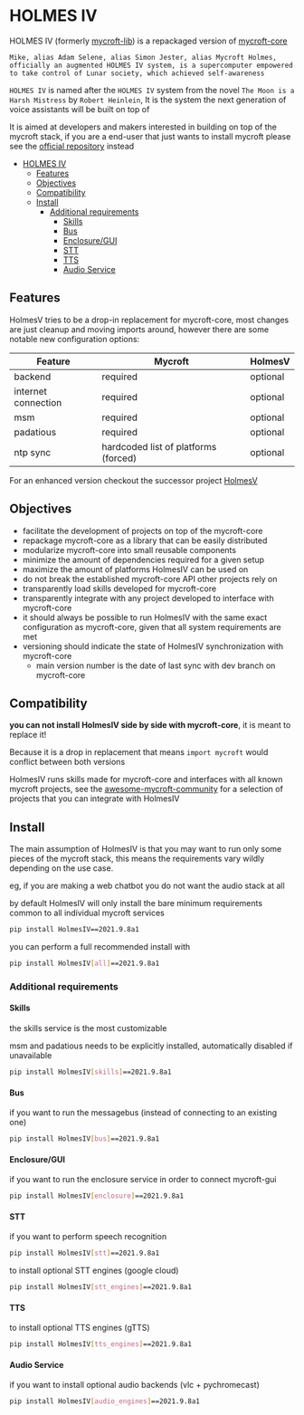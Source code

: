 # HOLMES IV

HOLMES IV (formerly [mycroft-lib](https://mycroft.ai/trademark/)) is a repackaged version of [mycroft-core](https://github.com/MycroftAI/mycroft-core/)

`Mike, alias Adam Selene, alias Simon Jester, alias Mycroft Holmes, officially an augmented HOLMES IV system, is a supercomputer empowered to take control of Lunar society, which achieved self-awareness`

`HOLMES IV` is named after the `HOLMES IV` system from the novel `The Moon is a Harsh Mistress` by `Robert Heinlein`, It is the system the next generation of voice assistants will be built on top of

It is aimed at developers and makers interested in building on top of the mycroft stack, if you are a end-user that just wants to install mycroft please see the [official repository](https://github.com/MycroftAI/mycroft-core/) instead


- [HOLMES IV](#holmes-iv)
  * [Features](#features)
  * [Objectives](#objectives)
  * [Compatibility](#compatibility)
  * [Install](#install)
    + [Additional requirements](#additional-requirements)
      - [Skills](#skills)
      - [Bus](#bus)
      - [Enclosure/GUI](#enclosure-gui)
      - [STT](#stt)
      - [TTS](#tts)
      - [Audio Service](#audio-service)
      
  
## Features

HolmesV tries to be a drop-in replacement for mycroft-core, most changes are just cleanup and moving imports around, however there are some notable new configuration options:

| Feature                               | Mycroft                              | HolmesV                                |
|---------------------------------------|--------------------------------------|----------------------------------------|
| backend                               | required                             | optional                               |
| internet connection                   | required                             | optional                               |
| msm                                   | required                             | optional                               |
| padatious                             | required                             | optional                               |
| ntp sync                              | hardcoded list of platforms (forced) | optional                               |

For an enhanced version checkout the successor project [HolmesV](https://github.com/HelloChatterbox/HolmesV)

## Objectives

- facilitate the development of projects on top of the mycroft-core
- repackage mycroft-core as a library that can be easily distributed
- modularize mycroft-core into small reusable components
- minimize the amount of dependencies required for a given setup
- maximize the amount of platforms HolmesIV can be used on
- do not break the established mycroft-core API other projects rely on
- transparently load skills developed for mycroft-core
- transparently integrate with any project developed to interface with mycroft-core
- it should always be possible to run HolmesIV with the same exact configuration as mycroft-core, given that all system requirements are met
- versioning should indicate the state of HolmesIV synchronization with mycroft-core
   - main version number is the date of last sync with dev branch on mycroft-core

  
## Compatibility

**you can not install HolmesIV side by side with mycroft-core**, it is meant to replace it! 

Because it is a drop in replacement that means `import mycroft` would conflict between both versions

HolmesIV runs skills made for mycroft-core and interfaces with all known mycroft projects, see the [awesome-mycroft-community](https://github.com/ChanceNCounter/awesome-mycroft-community) for a selection of projects that you can integrate with HolmesIV
 

## Install

The main assumption of HolmesIV is that you may want to run only some pieces of the mycroft stack, this means the requirements vary wildly depending on the use case.

eg, if you are making a web chatbot you do not want the audio stack at all

by default HolmesIV will only install the bare minimum requirements common to all individual mycroft services

```bash
pip install HolmesIV==2021.9.8a1
```

you can perform a full recommended install with
```bash
pip install HolmesIV[all]==2021.9.8a1
```

### Additional requirements

#### Skills

the skills service is the most customizable

msm and padatious needs to be explicitly installed, automatically disabled if unavailable

```bash
pip install HolmesIV[skills]==2021.9.8a1
```

#### Bus

if you want to run the messagebus (instead of connecting to an existing one)
```bash
pip install HolmesIV[bus]==2021.9.8a1
```

#### Enclosure/GUI

if you want to run the enclosure service in order to connect mycroft-gui

```bash
pip install HolmesIV[enclosure]==2021.9.8a1
```

#### STT

if you want to perform speech recognition
```bash
pip install HolmesIV[stt]==2021.9.8a1
```

to install optional STT engines (google cloud)
```bash
pip install HolmesIV[stt_engines]==2021.9.8a1
```

#### TTS
to install optional TTS engines (gTTS)
```bash
pip install HolmesIV[tts_engines]==2021.9.8a1
```

#### Audio Service

if you want to install optional audio backends (vlc + pychromecast)
```bash
pip install HolmesIV[audio_engines]==2021.9.8a1
```

